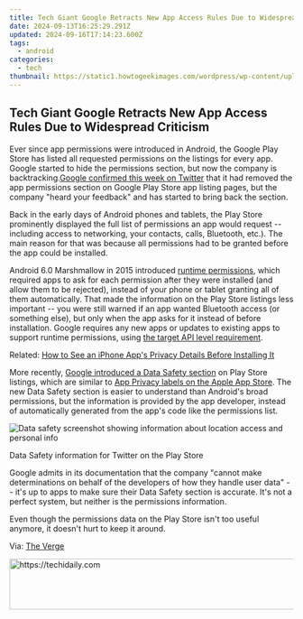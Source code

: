 ```yaml
---
title: Tech Giant Google Retracts New App Access Rules Due to Widespread Criticism
date: 2024-09-13T16:25:29.291Z
updated: 2024-09-16T17:14:23.600Z
tags:
  - android
categories:
  - tech
thumbnail: https://static1.howtogeekimages.com/wordpress/wp-content/uploads/2021/12/google-play-store-logo-lens.jpg
---
```


## Tech Giant Google Retracts New App Access Rules Due to Widespread Criticism

Ever since app permissions were introduced in Android, the Google Play Store has listed all requested permissions on the listings for every app. Google started to hide the permissions section, but now the company is backtracking.[Google confirmed this week on Twitter](https://twitter.com/AndroidDev/status/1550134139042598913?ref%5Fsrc=twsrc%5Etfw%7Ctwcamp%5Etweetembed%7Ctwterm%5E1550134139042598913%7Ctwgr%5E%7Ctwcon%5Es1%5F&ref%5Furl=https%3A%2F%2Fwww.theverge.com%2F2022%2F7%2F21%2F23273288%2Fgoogle-play-store-permissions-section-data-safety-reenabled) that it had removed the app permissions section on Google Play Store app listing pages, but the company "heard your feedback" and has started to bring back the section.

 Back in the early days of Android phones and tablets, the Play Store prominently displayed the full list of permissions an app would request -- including access to networking, your contacts, calls, Bluetooth, etc.). The main reason for that was because all permissions had to be granted before the app could be installed.

 Android 6.0 Marshmallow in 2015 introduced [runtime permissions](https://source.android.com/devices/tech/config/runtime%5Fperms), which required apps to ask for each permission after they were installed (and allow them to be rejected), instead of your phone or tablet granting all of them automatically. That made the information on the Play Store listings less important -- you were still warned if an app wanted Bluetooth access (or something else), but only when the app asks for it instead of before installation. Google requires any new apps or updates to existing apps to support runtime permissions, using [the target API level requirement](https://developer.android.com/google/play/requirements/target-sdk).

Related: [How to See an iPhone App's Privacy Details Before Installing It](https://extra-approaches.techidaily.com/updated-navigating-the-world-of-no-fee-visual-aids/) 

 More recently, [Google introduced a Data Safety section](https://www.reviewgeek.com/81554/google-play-store-to-require-privacy-info-section-like-apple-app-store/) on Play Store listings, which are similar to [App Privacy labels on the Apple App Store](https://extra-approaches.techidaily.com/updated-navigating-the-world-of-no-fee-visual-aids/). The new Data Safety section is easier to understand than Android's broad permissions, but the information is provided by the app developer, instead of automatically generated from the app's code like the permissions list.

![Data safety screenshot showing information about location access and personal info](https://static1.howtogeekimages.com/wordpress/wp-content/uploads/2022/07/Screen-Shot-2022-07-22-at-11.36.37-AM.png) 

Data Safety information for Twitter on the Play Store

 Google admits in its documentation that the company "cannot make determinations on behalf of the developers of how they handle user data" -- it's up to apps to make sure their Data Safety section is accurate. It's not a perfect system, but neither is the permissions information.

 Even though the permissions data on the Play Store isn't too useful anymore, it doesn't hurt to keep it around.

 Via: [The Verge](https://www.theverge.com/2022/7/21/23273288/google-play-store-permissions-section-data-safety-reenabled)

<ins class="adsbygoogle"
     style="display:block"
     data-ad-format="autorelaxed"
     data-ad-client="ca-pub-7571918770474297"
     data-ad-slot="1223367746"></ins>

<ins class="adsbygoogle"
     style="display:block"
     data-ad-client="ca-pub-7571918770474297"
     data-ad-slot="8358498916"
     data-ad-format="auto"
     data-full-width-responsive="true"></ins>



<!-- affiliate ads begin -->
<a href="https://appsumo.8odi.net/c/5597632/2130870/7443" target="_top" id="2130870">
  <img src="//a.impactradius-go.com/display-ad/7443-2130870" border="0" alt="https://techidaily.com" width="728" height="90"/>
</a>
<img height="0" width="0" src="https://appsumo.8odi.net/i/5597632/2130870/7443" style="position:absolute;visibility:hidden;" border="0" />
<!-- affiliate ads end -->

